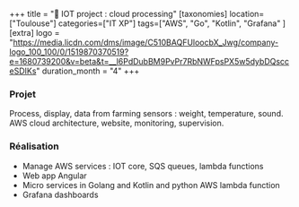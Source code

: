 +++
title = "🐝 IOT project : cloud processing"
[taxonomies]
location=["Toulouse"]
categories=["IT XP"]
tags=["AWS", "Go", "Kotlin", "Grafana" ]
[extra]
logo = "https://media.licdn.com/dms/image/C510BAQFUloocbX_Jwg/company-logo_100_100/0/1519870370519?e=1680739200&v=beta&t=__l6PdDubBM9PvPr7RbNWFpsPX5w5dybDQscceSDIKs"
duration_month = "4"
+++

### Projet

Process, display, data from farming sensors : weight, temperature, sound. AWS cloud architecture, website, monitoring, supervision.

### Réalisation

- Manage AWS services : IOT core, SQS queues, lambda functions
- Web app Angular
- Micro services in Golang and Kotlin and python AWS lambda function
- Grafana dashboards
